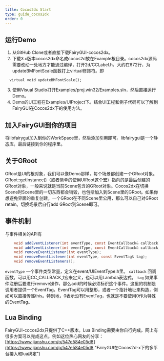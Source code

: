 ```yaml
---
title: Cocos2dx Start
type: guide_cocos2dx
order: 0
---
```


## 运行Demo

1. 从GitHub Clone或者直接下载FairyGUI-cocos2dx。
2. 下载3.x版本cocos2dx命名成cocos2d放在Example根目录。cocos2dx源码需要改动一处地方才能通过编译，打开2d/CCLabel.h，大约在672行，为updateBMFontScale函数打上virtual修饰符。即

  ```
    virtual void updateBMFontScale();
  ```

3. 使用Visual Studio打开Examples/proj.win32/Examples.sln，然后直接运行Demo。
4. Demo的UI工程在Examples/UIProject下。结合UI工程和例子代码可以了解到FairyGUI在Cocos2dx下的使用方法。

## 加入FairyGUI到你的项目

将libfairygui加入到你的WorkSpace里，然后添加引用即可。libfairygui是一个静态库，最后链接到你的程序里。

## 关于GRoot

GRoot是UI的根对象，我们可以像Demo那样，每个场景都创建一个GRoot对象。GRoot::getInstance()（或者简单的使用UIRoot这个宏）指向的是最后创建的GRoot对象，一般来说就是当前Scene包含的GRoot对象。Cocos2dx在切换Scene时Scene里的一切东西都会销毁，也包括加入到Scene里的GRoot。如果你想避免界面的重复创建，一个GRoot在不同Scene里公用，那么可以自己对GRoot retain。切换场景后自行add GRoot到Scene即可。

## 事件机制

与事件相关的API有

```csharp
    void addEventListener(int eventType, const EventCallback& callback);
    void addEventListener(int eventType, const EventCallback& callback, const EventTag& tag);
    void removeEventListener(int eventType);
    void removeEventListener(int eventType, const EventTag& tag);
    void removeEventListeners();
```

`eventType` 一个事件类型常量，定义在event/UIEventType.h里。
`callback` 回调函数，可以用CC_CALLBACK_1宏来定义，也可以用Lambda表达式。
`tag` 如果事件注册后要进行remove操作，那么add的时候必须标识这个事件。这里的机制是调用者提供一个EventTag。EventTag可以用整形，或者一个指针地址来构造，例如可以直接传递this。特别地，0表示没有EventTag，也就是不要使用0作为特殊的EventTag。

## Lua Binding
FairyGUI-cocos2dx只提供了C++版本，Lua Binding需要由你自行完成。网上有很多方案可以完成这点。例如这位热心网友的分享：[https://www.jianshu.com/p/547e584e05d8](https://www.jianshu.com/p/547e584e05d8 "FairyGUI在Cocos2d-x下的多平台接入和lua绑定")
